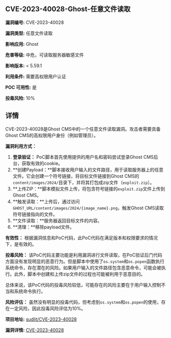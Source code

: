 ## CVE-2023-40028-Ghost-任意文件读取

**漏洞编号:** CVE-2023-40028

**漏洞类型:** 任意文件读取

**影响应用:** Ghost

**危害等级:** 中危，可读取服务器敏感文件

**影响版本:** < 5.59.1

**利用条件:** 需要高权限用户认证

**POC 可用性:** 是

**投毒风险:** 10%

## 详情

CVE-2023-40028是Ghost CMS中的一个任意文件读取漏洞。攻击者需要具备Ghost CMS的高权限用户身份（例如管理员）。

**漏洞利用方式：**

1.  **登录验证：** PoC脚本首先使用提供的用户名和密码尝试登录Ghost CMS后台，获取有效的cookie。
2.  **创建Payload：**脚本接收用户输入的文件路径，用于读取服务器上的任意文件。它会创建一个符号链接，将目标文件链接到Ghost CMS的`content/images/2024/`目录下，并将其打包成zip文件（`exploit.zip`）。
3.  **上传ZIP：**脚本模拟文件上传，将包含符号链接的`exploit.zip`文件上传到Ghost CMS。
4.  **触发读取：**上传后，通过访问`GHOST_URL/content/images/2024/{image_name}.png`，触发Ghost CMS读取符号链接指向的文件。
5.  **文件读取：**服务器返回目标文件的内容。
6.  **清理：**移除payload文件。

**有效性：**
根据漏洞信息和PoC代码，此PoC代码在满足版本和权限要求的情况下，是有效的。

**投毒风险：**
该PoC代码主要功能是利用漏洞进行文件读取，在PoC验证后门代码方面没有发现明显的恶意行为。但是脚本中使用了`os.system`和`os.popen`函数执行系统命令，存在潜在的风险。如果用户输入的文件路径包含恶意命令，可能会被执行。此外，脚本中创建和上传zip文件的过程也可能被利用于恶意目的。

总体来说，该PoC代码的投毒风险较低，可能存在的风险主要在于用户输入控制不当和系统命令执行。

**风险评估：**
虽然没有明显的投毒代码，但考虑到`os.system`和`os.popen`的使用，存在一定风险，因此投毒风险评估为10%。

**项目地址:** [sudlit/CVE-2023-40028](https://github.com/sudlit/CVE-2023-40028)

**漏洞详情:** [CVE-2023-40028](https://nvd.nist.gov/vuln/detail/CVE-2023-40028)